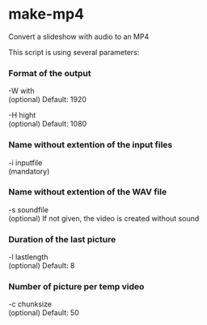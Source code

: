 # make-mp4
Convert a slideshow with audio to an MP4

This script is using several parameters:

### Format of the output

-W with \
(optional) Default: 1920

-H hight \
(optional) Default: 1080

### Name without extention of the input files

-i inputfile \
(mandatory)

### Name without extention of the WAV file

-s soundfile \
(optional) If not given, the video is created without sound

### Duration of the last picture

-l lastlength \
(optional) Default: 8

### Number of picture per temp video

-c chunksize \
(optional) Default: 50
